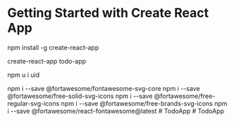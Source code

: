 # Getting Started with Create React App

npm install -g create-react-app

create-react-app todo-app

npm u i uid

npm i --save @fortawesome/fontawesome-svg-core
npm i --save @fortawesome/free-solid-svg-icons
npm i --save @fortawesome/free-regular-svg-icons
npm i --save @fortawesome/free-brands-svg-icons
npm i --save @fortawesome/react-fontawesome@latest
#   T o d o A p p  
 #   T o d o A p p  
 